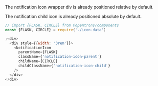 The notification icon wrapper div is already positioned relative by default.

The notification child icon is already positioned absolute by default.

```js
// import {FLASK, CIRCLE} from @opentrons/components
const {FLASK, CIRCLE} = require('./icon-data')

;<div>
  <div style={{width: '3rem'}}>
    <NotificationIcon
      parentName={FLASK}
      className={'notification-icon-parent'}
      childName={CIRCLE}
      childClassName={'notification-icon-child'}
    />
  </div>
</div>
```
